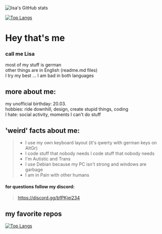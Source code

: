 ![lisa's GitHub stats](https://github-readme-stats.vercel.app/api?username=allstergamer&show_icons=true&text_color=8350cc&title_color=d785f2&bg_color=0D1117&icon_color=490161)

[![Top Langs](https://github-readme-stats.vercel.app/api/top-langs/?username=allstergamer&layout=compact&text_color=8350cc&title_color=d785f2&bg_color=0D1117&icon_color=490161)](https://github.com/anuraghazra/github-readme-stats)

# Hey that's me<br>
### call me Lisa<br>
most of my stuff is german<br>
other things are in English (readme.md files)<br>
I try my best ... I am bad in both languages<br>

## more about me:<br>
my unofficial birthday: 20.03.<br>
hobbies: ride downhill, design, create stupid things, coding <br>
I hate: social activity, moments I can't do stuff <br>

## 'weird' facts about me: 
> - I use my own keyboard layout (it's  qwerty with german keys on AltGr)
> - I code stuff  that nobody needs I code stuff that nobody needs
> - I'm Autistic and Trans 
> - I use Debian because my PC isn't strong and windows are garbage 
> - I am in Pain with other humans

#### for questions follow my discord:
> https://discord.gg/bfPKjej234


## my favorite repos
[![Top Langs](https://github-readme-stats.vercel.app/api/top-langs/?username=allstergamer&exclude_repo=software-start,my-keyboard-layout&layout=compact&text_color=8350cc&title_color=d785f2&bg_color=0D1117&icon_color=490161)](https://github.com/anuraghazra/github-readme-stats)
